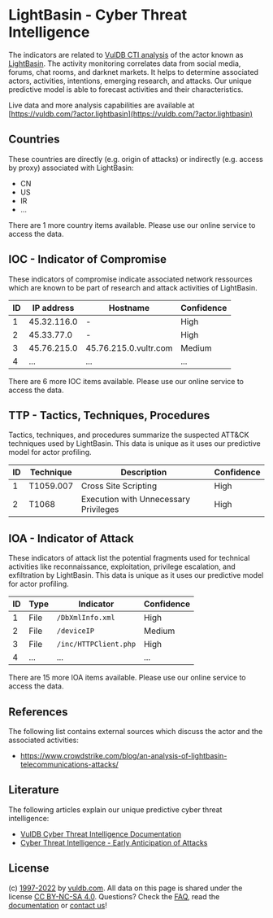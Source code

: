# LightBasin - Cyber Threat Intelligence

The indicators are related to [VulDB CTI analysis](https://vuldb.com/?kb.cti) of the actor known as [LightBasin](https://vuldb.com/?actor.lightbasin). The activity monitoring correlates data from social media, forums, chat rooms, and darknet markets. It helps to determine associated actors, activities, intentions, emerging research, and attacks. Our unique predictive model is able to forecast activities and their characteristics.

Live data and more analysis capabilities are available at [https://vuldb.com/?actor.lightbasin](https://vuldb.com/?actor.lightbasin)

## Countries

These countries are directly (e.g. origin of attacks) or indirectly (e.g. access by proxy) associated with LightBasin:

* CN
* US
* IR
* ...

There are 1 more country items available. Please use our online service to access the data.

## IOC - Indicator of Compromise

These indicators of compromise indicate associated network ressources which are known to be part of research and attack activities of LightBasin.

ID | IP address | Hostname | Confidence
-- | ---------- | -------- | ----------
1 | 45.32.116.0 | - | High
2 | 45.33.77.0 | - | High
3 | 45.76.215.0 | 45.76.215.0.vultr.com | Medium
4 | ... | ... | ...

There are 6 more IOC items available. Please use our online service to access the data.

## TTP - Tactics, Techniques, Procedures

Tactics, techniques, and procedures summarize the suspected ATT&CK techniques used by LightBasin. This data is unique as it uses our predictive model for actor profiling.

ID | Technique | Description | Confidence
-- | --------- | ----------- | ----------
1 | T1059.007 | Cross Site Scripting | High
2 | T1068 | Execution with Unnecessary Privileges | High

## IOA - Indicator of Attack

These indicators of attack list the potential fragments used for technical activities like reconnaissance, exploitation, privilege escalation, and exfiltration by LightBasin. This data is unique as it uses our predictive model for actor profiling.

ID | Type | Indicator | Confidence
-- | ---- | --------- | ----------
1 | File | `/DbXmlInfo.xml` | High
2 | File | `/deviceIP` | Medium
3 | File | `/inc/HTTPClient.php` | High
4 | ... | ... | ...

There are 15 more IOA items available. Please use our online service to access the data.

## References

The following list contains external sources which discuss the actor and the associated activities:

* https://www.crowdstrike.com/blog/an-analysis-of-lightbasin-telecommunications-attacks/

## Literature

The following articles explain our unique predictive cyber threat intelligence:

* [VulDB Cyber Threat Intelligence Documentation](https://vuldb.com/?kb.cti)
* [Cyber Threat Intelligence - Early Anticipation of Attacks](https://www.scip.ch/en/?labs.20201022)

## License

(c) [1997-2022](https://vuldb.com/?kb.changelog) by [vuldb.com](https://vuldb.com/?kb.about). All data on this page is shared under the license [CC BY-NC-SA 4.0](https://creativecommons.org/licenses/by-nc-sa/4.0/). Questions? Check the [FAQ](https://vuldb.com/?kb.faq), read the [documentation](https://vuldb.com/?kb) or [contact us](https://vuldb.com/?contact)!
